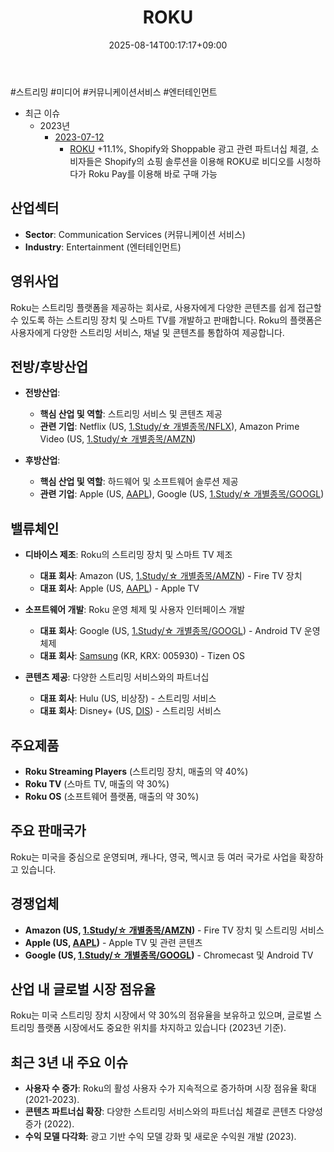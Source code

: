 ﻿---
title: "ROKU"
date: 2025-08-14T00:17:17+09:00
lastmod: 2025-08-14T00:17:17+09:00
type: docs
sidebar:
  open: true
weight: 756
---
<div style="display:none">
  <meta property="article:published_time" content="2025-08-13T15:17:17Z" />
  <meta property="article:modified_time" content="2025-08-13T15:17:17Z" />
</div>
#스트리밍 #미디어 #커뮤니케이션서비스 #엔터테인먼트

- 최근 이슈
	- 2023년
		-  [2023-07-12](/daily-summary/2023-07-12/)
			-  [ROKU](/company-analysis/roku/) +11.1%, Shopify와 Shoppable 광고 관련 파트너십 체결, 소비자들은 Shopify의 쇼핑 솔루션을 이용해 ROKU로 비디오를 시청하다가 Roku Pay를 이용해 바로 구매 가능

## 산업섹터

- **Sector**: Communication Services (커뮤니케이션 서비스)
- **Industry**: Entertainment (엔터테인먼트)

## 영위사업

Roku는 스트리밍 플랫폼을 제공하는 회사로, 사용자에게 다양한 콘텐츠를 쉽게 접근할 수 있도록 하는 스트리밍 장치 및 스마트 TV를 개발하고 판매합니다. Roku의 플랫폼은 사용자에게 다양한 스트리밍 서비스, 채널 및 콘텐츠를 통합하여 제공합니다.

## 전방/후방산업

- **전방산업**:
    
    - **핵심 산업 및 역할**: 스트리밍 서비스 및 콘텐츠 제공
    - **관련 기업**: Netflix (US, [1.Study/☆ 개별종목/NFLX](/company-analysis/nflx/)), Amazon Prime Video (US, [1.Study/☆ 개별종목/AMZN](/company-analysis/amzn/))
    
- **후방산업**:
    
    - **핵심 산업 및 역할**: 하드웨어 및 소프트웨어 솔루션 제공
    - **관련 기업**: Apple (US, [AAPL](/company-analysis/aapl/)), Google (US, [1.Study/☆ 개별종목/GOOGL](/company-analysis/googl/))

## 밸류체인

- **디바이스 제조**: Roku의 스트리밍 장치 및 스마트 TV 제조
    
    - **대표 회사**: Amazon (US, [1.Study/☆ 개별종목/AMZN](/company-analysis/amzn/)) - Fire TV 장치
    - **대표 회사**: Apple (US, [AAPL](/company-analysis/aapl/)) - Apple TV
- **소프트웨어 개발**: Roku 운영 체제 및 사용자 인터페이스 개발
    
    - **대표 회사**: Google (US, [1.Study/☆ 개별종목/GOOGL](/company-analysis/googl/)) - Android TV 운영 체제
    - **대표 회사**: [Samsung](/industry-study/samsung/) (KR, KRX: 005930) - Tizen OS
- **콘텐츠 제공**: 다양한 스트리밍 서비스와의 파트너십
    
    - **대표 회사**: Hulu (US, 비상장) - 스트리밍 서비스
    - **대표 회사**: Disney+ (US, [DIS](/company-analysis/dis/)) - 스트리밍 서비스

## 주요제품

- **Roku Streaming Players** (스트리밍 장치, 매출의 약 40%)
- **Roku TV** (스마트 TV, 매출의 약 30%)
- **Roku OS** (소프트웨어 플랫폼, 매출의 약 30%)

## 주요 판매국가

Roku는 미국을 중심으로 운영되며, 캐나다, 영국, 멕시코 등 여러 국가로 사업을 확장하고 있습니다.

## 경쟁업체

- **Amazon (US, [1.Study/☆ 개별종목/AMZN](/company-analysis/amzn/))** - Fire TV 장치 및 스트리밍 서비스
- **Apple (US, [AAPL](/company-analysis/aapl/))** - Apple TV 및 관련 콘텐츠
- **Google (US, [1.Study/☆ 개별종목/GOOGL](/company-analysis/googl/))** - Chromecast 및 Android TV

## 산업 내 글로벌 시장 점유율

Roku는 미국 스트리밍 장치 시장에서 약 30%의 점유율을 보유하고 있으며, 글로벌 스트리밍 플랫폼 시장에서도 중요한 위치를 차지하고 있습니다 (2023년 기준).

## 최근 3년 내 주요 이슈

- **사용자 수 증가**: Roku의 활성 사용자 수가 지속적으로 증가하며 시장 점유율 확대 (2021-2023).
- **콘텐츠 파트너십 확장**: 다양한 스트리밍 서비스와의 파트너십 체결로 콘텐츠 다양성 증가 (2022).
- **수익 모델 다각화**: 광고 기반 수익 모델 강화 및 새로운 수익원 개발 (2023).
